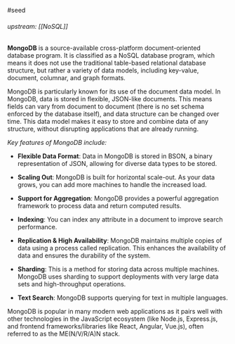 #seed 
###### upstream: [[NoSQL]]

**MongoDB** is a source-available cross-platform document-oriented database program. It is classified as a NoSQL database program, which means it does not use the traditional table-based relational database structure, but rather a variety of data models, including key-value, document, columnar, and graph formats.

MongoDB is particularly known for its use of the document data model. In MongoDB, data is stored in flexible, JSON-like documents. This means fields can vary from document to document (there is no set schema enforced by the database itself), and data structure can be changed over time. This data model makes it easy to store and combine data of any structure, without disrupting applications that are already running.

*Key features of MongoDB include:*

-   **Flexible Data Format**: Data in MongoDB is stored in BSON, a binary representation of JSON, allowing for diverse data types to be stored.
    
-   **Scaling Out**: MongoDB is built for horizontal scale-out. As your data grows, you can add more machines to handle the increased load.
    
-   **Support for Aggregation**: MongoDB provides a powerful aggregation framework to process data and return computed results.
    
-   **Indexing**: You can index any attribute in a document to improve search performance.
    
-   **Replication & High Availability**: MongoDB maintains multiple copies of data using a process called replication. This enhances the availability of data and ensures the durability of the system.
    
-   **Sharding**: This is a method for storing data across multiple machines. MongoDB uses sharding to support deployments with very large data sets and high-throughput operations.
    
-   **Text Search**: MongoDB supports querying for text in multiple languages.
    

MongoDB is popular in many modern web applications as it pairs well with other technologies in the JavaScript ecosystem (like Node.js, Express.js, and frontend frameworks/libraries like React, Angular, Vue.js), often referred to as the ME(N/V/R/A)N stack.
